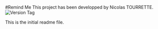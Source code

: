 #Remind Me
This project has been developped by Nicolas TOURRETTE.
![Version Tag](https://img.shields.io/static/v1?label=Version&message=1.3&color=success?style=flat&logo=swift)

This is the initial readme file.
